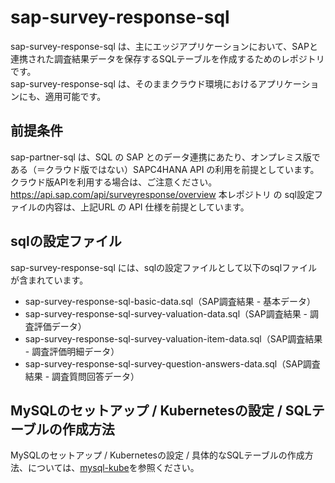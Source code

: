 # sap-survey-response-sql  
sap-survey-response-sql は、主にエッジアプリケーションにおいて、SAPと連携された調査結果データを保存するSQLテーブルを作成するためのレポジトリです。  
sap-survey-response-sql は、そのままクラウド環境におけるアプリケーションにも、適用可能です。

## 前提条件  
sap-partner-sql は、SQL の SAP とのデータ連携にあたり、オンプレミス版である（＝クラウド版ではない）SAPC4HANA API の利用を前提としています。  
クラウド版APIを利用する場合は、ご注意ください。  
https://api.sap.com/api/surveyresponse/overview 
本レポジトリ の sql設定ファイルの内容は、上記URL の API 仕様を前提としています。 

## sqlの設定ファイル
sap-survey-response-sql には、sqlの設定ファイルとして以下のsqlファイルが含まれています。  

* sap-survey-response-sql-basic-data.sql（SAP調査結果 - 基本データ）
* sap-survey-response-sql-survey-valuation-data.sql（SAP調査結果 - 調査評価データ）
* sap-survey-response-sql-survey-valuation-item-data.sql（SAP調査結果 - 調査評価明細データ）
* sap-survey-response-sql-survey-question-answers-data.sql（SAP調査結果 - 調査質問回答データ）

## MySQLのセットアップ / Kubernetesの設定 / SQLテーブルの作成方法
MySQLのセットアップ / Kubernetesの設定 / 具体的なSQLテーブルの作成方法、については、[mysql-kube](https://github.com/latonaio/mysql-kube)を参照ください。
